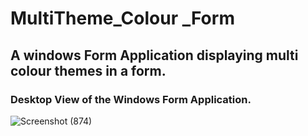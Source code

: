 # MultiTheme_Colour _Form
## A windows Form Application displaying multi colour themes in a form.
### Desktop View of the Windows Form Application.
![Screenshot (874)](https://user-images.githubusercontent.com/43047963/162872848-22f78b33-734b-47d7-b29d-c75663016438.png)
